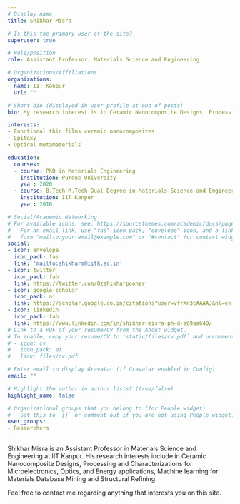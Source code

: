 ```yaml
---
# Display name
title: Shikhar Misra

# Is this the primary user of the site?
superuser: true

# Role/position
role: Assistant Professor, Materials Science and Engineering

# Organizations/Affiliations
organizations:
- name: IIT Kanpur
  url: ""

# Short bio (displayed in user profile at end of posts)
bio: My research interest is in Ceramic Nanocomposite Designs, Processing and Characterizations for Microelectronics, Optics, and Energy applications, Machine learning for Materials Database Mining and Structural Refining

interests:
- Functional thin films ceramic nanocomposites
- Epitaxy
- Optical metamaterials

education:
  courses:
  - course: PhD in Materials Engineering
    institution: Purdue University
    year: 2020
  - course: B.Tech-M.Tech Dual Degree in Materials Science and Engineering
    institution: IIT Kanpur
    year: 2016

# Social/Academic Networking
# For available icons, see: https://sourcethemes.com/academic/docs/page-builder/#icons
#   For an email link, use "fas" icon pack, "envelope" icon, and a link in the
#   form "mailto:your-email@example.com" or "#contact" for contact widget.
social:
- icon: envelope
  icon_pack: fas
  link: 'mailto:shikharm@iitk.ac.in'
- icon: twitter
  icon_pack: fab
  link: https://twitter.com/Ozshikharpooner
- icon: google-scholar
  icon_pack: ai
  link: https://scholar.google.co.in/citations?user=vfrXn3cAAAAJ&hl=en
- icon: linkedin
  icon_pack: fab
  link: https://www.linkedin.com/in/shikhar-misra-ph-d-a69aa640/
# Link to a PDF of your resume/CV from the About widget.
# To enable, copy your resume/CV to `static/files/cv.pdf` and uncomment the lines below.
# - icon: cv
#   icon_pack: ai
#   link: files/cv.pdf

# Enter email to display Gravatar (if Gravatar enabled in Config)
email: ""

# Highlight the author in author lists? (true/false)
highlight_name: false

# Organizational groups that you belong to (for People widget)
#   Set this to `[]` or comment out if you are not using People widget.
user_groups:
- Researchers
---
```


Shikhar Misra is an Assistant Professor in Materials Science and Engineering at IIT Kanpur. His research interests include in Ceramic Nanocomposite Designs, Processing and Characterizations for Microelectronics, Optics, and Energy applications, Machine learning for Materials Database Mining and Structural Refining.

Feel free to contact me regarding anything that interests you on this site.
